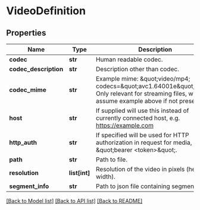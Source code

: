 # VideoDefinition

## Properties
Name | Type | Description | Notes
------------ | ------------- | ------------- | -------------
**codec** | **str** | Human readable codec. | 
**codec_description** | **str** | Description other than codec. | [optional] 
**codec_mime** | **str** | Example mime: \&quot;video/mp4; codecs&#x3D;\&quot;avc1.64001e\&quot;\&quot;. Only relevant for streaming files, will assume example above if not present. | [optional] 
**host** | **str** | If supplied will use this instead of currently connected host, e.g. https://example.com | [optional] 
**http_auth** | **str** | If specified will be used for HTTP authorization in request for media, i.e. \&quot;bearer &lt;token&gt;\&quot;. | [optional] 
**path** | **str** | Path to file. | [optional] 
**resolution** | **list[int]** | Resolution of the video in pixels (height, width). | 
**segment_info** | **str** | Path to json file containing segment info. | [optional] 

[[Back to Model list]](../README.md#documentation-for-models) [[Back to API list]](../README.md#documentation-for-api-endpoints) [[Back to README]](../README.md)


